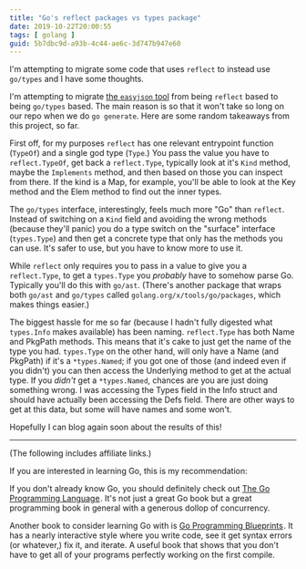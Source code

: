 ```yaml
---
title: "Go's reflect packages vs types package"
date: 2019-10-22T20:00:55
tags: [ golang ]
guid: 5b7dbc9d-a93b-4c44-ae6c-3d747b947e60
---
```


I'm attempting to migrate some code that uses `reflect` to instead use
`go/types` and I have some thoughts.

<!--more-->

I'm attempting to migrate [the `easyjson` tool]() from being `reflect` based to
being `go/types` based.  The main reason is so that it won't take so long on our
repo when we do `go generate`.  Here are some random takeaways from this
project, so far.

First off, for my purposes `reflect` has one relevant entrypoint function
(`TypeOf`) and a single god type (`Type`.)  You pass the value you have to
`reflect.TypeOf`, get back a `reflect.Type`, typically look at it's `Kind`
method, maybe the `Implements` method, and then based on those you can inspect
from there.  If the kind is a Map, for example, you'll be able to look at the Key
method and the Elem method to find out the inner types.

The `go/types` interface, interestingly, feels much more "Go" than `reflect`.
Instead of switching on a `Kind` field and avoiding the wrong methods (because
they'll panic) you do a type switch on the "surface" interface (`types.Type`)
and then get a concrete type that only has the methods you can use.  It's safer
to use, but you have to know more to use it.

While `reflect` only requires you to pass in a value to give you a
`reflect.Type`, to get a `types.Type` you *probably* have to somehow parse Go.
Typically you'll do this with `go/ast`.  (There's another package that wraps both
`go/ast` and `go/types` called `golang.org/x/tools/go/packages`, which makes
things easier.)

The biggest hassle for me so far (because I hadn't fully digested what
`types.Info` makes available) has been naming.  `reflect.Type` has both Name
and PkgPath methods.  This means that it's cake to just get the name of the type
you had.  `types.Type` on the other hand, will only have a Name (and PkgPath) if
it's a `*types.Named`; if you got one of those (and indeed even if you didn't)
you can then access the Underlying method to get at the actual type.  If you
*didn't* get a `*types.Named`, chances are you are just doing something wrong.
I was accessing the Types field in the Info struct and should have actually been
accessing the Defs field.  There are other ways to get at this data, but
some will have names and some won't.

Hopefully I can blog again soon about the results of this!


---

(The following includes affiliate links.)

If you are interested in learning Go, this is my recommendation:

If you don't already know Go, you should definitely check out
<a target="_blank" href="https://www.amazon.com/gp/product/0134190440/ref=as_li_tl?ie=UTF8&camp=1789&creative=9325&creativeASIN=0134190440&linkCode=as2&tag=afoolishmanif-20&linkId=44bc682044ff1b8a290c3c35c788e3e5">The Go Programming Language</a><img src="//ir-na.amazon-adsystem.com/e/ir?t=afoolishmanif-20&l=am2&o=1&a=0134190440" width="1" height="1" border="0" alt="" style="border:none !important; margin:0px !important;" />.
It's not just a great Go book but a great programming book in general with a
generous dollop of concurrency.

Another book to consider learning Go with is
<a target="_blank" href="https://www.amazon.com/gp/product/1786468948/ref=as_li_tl?ie=UTF8&camp=1789&creative=9325&creativeASIN=1786468948&linkCode=as2&tag=afoolishmanif-20&linkId=803e58234c448a8d1f4cc2693f2149b8">Go Programming Blueprints</a><img src="//ir-na.amazon-adsystem.com/e/ir?t=afoolishmanif-20&l=am2&o=1&a=1786468948" width="1" height="1" border="0" alt="" style="border:none !important; margin:0px !important;" />.
It has a nearly interactive style where you write code, see it get syntax errors
(or whatever,) fix it, and iterate.  A useful book that shows that you don't
have to get all of your programs perfectly working on the first compile.
